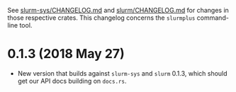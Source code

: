 See [slurm-sys/CHANGELOG.md](slurm-sys/CHANGELOG.md) and
[slurm/CHANGELOG.md](slurm/CHANGELOG.md) for changes in those respective
crates. This changelog concerns the `slurmplus` command-line tool.


# 0.1.3 (2018 May 27)

- New version that builds against `slurm-sys` and `slurm` 0.1.3, which should
  get our API docs building on `docs.rs`.
